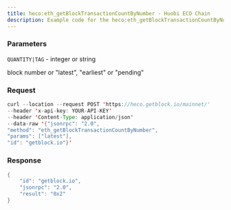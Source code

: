```yaml
---
title: heco:eth_getBlockTransactionCountByNumber - Huobi ECO Chain
description: Example code for the heco:eth_getBlockTransactionCountByNumber json-rpc method. Сomplete guide on how to use heco:eth_getBlockTransactionCountByNumber json-rpc in GetBlock.io Web3 documentation.
---
```


### Parameters


`QUANTITY|TAG` - integer or string

block number or "latest", "earliest" or "pending"

### Request

``` java
curl --location --request POST 'https://heco.getblock.io/mainnet/' 
--header 'x-api-key: YOUR-API-KEY' 
--header 'Content-Type: application/json' 
--data-raw '{"jsonrpc": "2.0",
"method": "eth_getBlockTransactionCountByNumber",
"params": ["latest"],
"id": "getblock.io"}'
```

###  Response

``` java
{
    "id": "getblock.io",
    "jsonrpc": "2.0",
    "result": "0x2"
}
```

